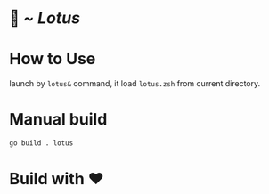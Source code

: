 # 🪷 *~ Lotus*
# How to Use
launch by `lotus&` command, it load `lotus.zsh` from current directory.
# Manual build
```sh
go build . lotus
```
# Build with ❤️
